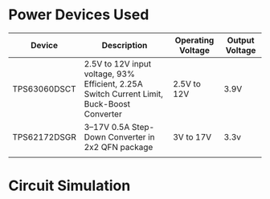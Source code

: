 # Power Devices Used

| Device       | Description                                                                                | Operating Voltage | Output Voltage |
| ------------ | ------------------------------------------------------------------------------------------ | ----------------- | -------------- |
| TPS63060DSCT | 2.5V to 12V input voltage, 93% Efficient, 2.25A Switch Current Limit, Buck-Boost Converter | 2.5V to 12V       | 3.9V           |
| TPS62172DSGR | 3–17V 0.5A Step-Down Converter in 2x2 QFN package                                          | 3V to 17V         | 3.3v           |
|              |                                                                                            |                   |                |


# Circuit Simulation